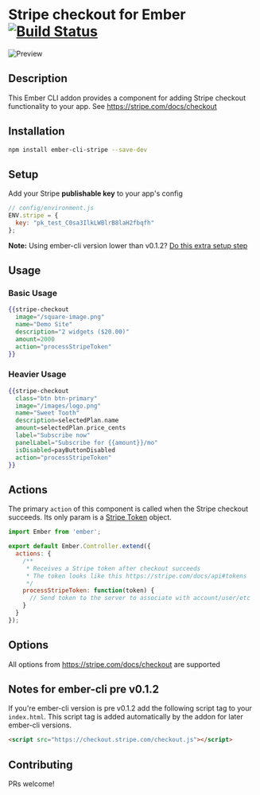 # Stripe checkout for Ember [![Build Status](https://travis-ci.org/sweettooth/ember-cli-stripe.svg?branch=master)](http://travis-ci.org/sweettooth/ember-cli-stripe)

![Preview](https://www.sweettoothrewards.com/wp-content/uploads/stripe-checkout.png)

## Description
This Ember CLI addon provides a component for adding Stripe checkout functionality to your app. See https://stripe.com/docs/checkout

## Installation
```sh
npm install ember-cli-stripe --save-dev
```

## Setup
Add your Stripe **publishable key** to your app's config

```javascript
// config/environment.js
ENV.stripe = {
  key: "pk_test_C0sa3IlkLWBlrB8laH2fbqfh"
};
```
**Note:** Using ember-cli version lower than v0.1.2? [Do this extra setup step](https://github.com/sweettooth/ember-cli-stripe#notes-for-ember-cli-pre-v012)

## Usage

### Basic Usage
```handlebars
{{stripe-checkout
  image="/square-image.png"
  name="Demo Site"
  description="2 widgets ($20.00)"
  amount=2000
  action="processStripeToken"
}}
```

### Heavier Usage
```handlebars
{{stripe-checkout
  class="btn btn-primary"
  image="/images/logo.png"
  name="Sweet Tooth"
  description=selectedPlan.name
  amount=selectedPlan.price_cents
  label="Subscribe now" 
  panelLabel="Subscribe for {{amount}}/mo"
  isDisabled=payButtonDisabled
  action="processStripeToken"
}}
```

## Actions

The primary `action` of this component is called when the Stripe checkout succeeds. Its only param is a [Stripe Token](https://stripe.com/docs/api#tokens) object.

```javascript
import Ember from 'ember';

export default Ember.Controller.extend({
  actions: {
    /**
     * Receives a Stripe token after checkout succeeds
     * The token looks like this https://stripe.com/docs/api#tokens
     */
    processStripeToken: function(token) {
      // Send token to the server to associate with account/user/etc
    }
  }
});
```

## Options
All options from https://stripe.com/docs/checkout are supported

## Notes for ember-cli pre v0.1.2
If you're ember-cli version is pre v0.1.2 add the following script tag to your `index.html`. This script tag is added automatically by the addon for later ember-cli versions.
```html
<script src="https://checkout.stripe.com/checkout.js"></script>
```

## Contributing
PRs welcome!
